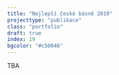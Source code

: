```yaml
---
title: "Nejlepší české básně 2019"
projecttype: "publikace"
class: "portfolio"
draft: true
index: 19
bgcolor: "#c50046"
---
```



TBA